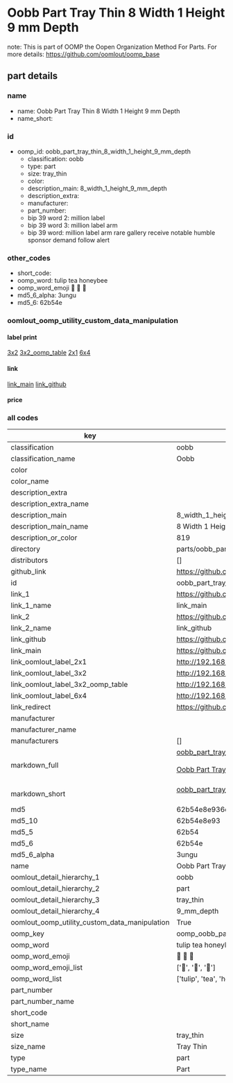# Oobb Part Tray Thin 8 Width 1 Height 9 mm Depth  

note: This is part of OOMP the Oopen Organization Method For Parts. For more details: https://github.com/oomlout/oomp_base

##  part details
  







### name
* name: Oobb Part Tray Thin 8 Width 1 Height 9 mm Depth
* name_short: 
### id
* oomp_id: oobb_part_tray_thin_8_width_1_height_9_mm_depth
  * classification: oobb
  * type: part
  * size: tray_thin
  * color: 
  * description_main: 8_width_1_height_9_mm_depth
  * description_extra: 
  * manufacturer: 
  * part_number: 
  * bip 39 word 2: million label
  * bip 39 word 3: million label arm
  * bip 39 word: million label arm rare gallery receive notable humble sponsor demand follow alert

### other_codes
* short_code: 
* oomp_word: tulip tea honeybee
* oomp_word_emoji :tulip: :tea: :honeybee:
* md5_6_alpha: 3ungu
* md5_6: 62b54e






### oomlout_oomp_utility_custom_data_manipulation
#### label print
[3x2](http://192.168.1.245:1112/?label=oomp%203ungu)
[3x2_oomp_table](http://192.168.1.108:1112/?label=oomp%203ungu)
[2x1](http://192.168.1.242:1112/?label=oomp%203ungu)
[6x4](http://192.168.1.55:1112/?label=oomp%203ungu)    

#### link

[link_main](https://github.com/oomlout/oomlout_oomp_version_1_messy/tree/main/parts/oobb_part_tray_thin_8_width_1_height_9_mm_depth) [link_github](https://github.com/oomlout/oomlout_oomp_version_1_messy/tree/main/parts/oobb_part_tray_thin_8_width_1_height_9_mm_depth)                             

#### price







### all codes 
| key | value |  
| --- | --- |  
| classification | oobb |  
| classification_name | Oobb |  
| color |  |  
| color_name |  |  
| description_extra |  |  
| description_extra_name |  |  
| description_main | 8_width_1_height_9_mm_depth |  
| description_main_name | 8 Width 1 Height 9 mm Depth |  
| description_or_color | 819 |  
| directory | parts/oobb_part_tray_thin_8_width_1_height_9_mm_depth |  
| distributors | [] |  
| github_link | https://github.com/oomlout/oomlout_oomp_part_src/tree/main/parts/oobb_part_tray_thin_8_width_1_height_9_mm_depth |  
| id | oobb_part_tray_thin_8_width_1_height_9_mm_depth |  
| link_1 | https://github.com/oomlout/oomlout_oomp_version_1_messy/tree/main/parts/oobb_part_tray_thin_8_width_1_height_9_mm_depth |  
| link_1_name | link_main |  
| link_2 | https://github.com/oomlout/oomlout_oomp_version_1_messy/tree/main/parts/oobb_part_tray_thin_8_width_1_height_9_mm_depth |  
| link_2_name | link_github |  
| link_github | https://github.com/oomlout/oomlout_oomp_version_1_messy/tree/main/parts/oobb_part_tray_thin_8_width_1_height_9_mm_depth |  
| link_main | https://github.com/oomlout/oomlout_oomp_version_1_messy/tree/main/parts/oobb_part_tray_thin_8_width_1_height_9_mm_depth |  
| link_oomlout_label_2x1 | http://192.168.1.242:1112/?label=oomp%203ungu |  
| link_oomlout_label_3x2 | http://192.168.1.245:1112/?label=oomp%203ungu |  
| link_oomlout_label_3x2_oomp_table | http://192.168.1.108:1112/?label=oomp%203ungu |  
| link_oomlout_label_6x4 | http://192.168.1.55:1112/?label=oomp%203ungu |  
| link_redirect | https://github.com/oomlout/oomlout_oomp_version_1_messy/tree/main/parts/oobb_part_tray_thin_8_width_1_height_9_mm_depth |  
| manufacturer |  |  
| manufacturer_name |  |  
| manufacturers | [] |  
| markdown_full | [oobb_part_tray_thin_8_width_1_height_9_mm_depth](none)<br>[](none)<br>[Oobb Part Tray Thin 8 Width 1 Height 9 Mm Depth](none)<br><br> |  
| markdown_short | [oobb_part_tray_thin_8_width_1_height_9_mm_depth](none)<br><br> |  
| md5 | 62b54e8e936ef2d2ce2f8b20175f0c65 |  
| md5_10 | 62b54e8e93 |  
| md5_5 | 62b54 |  
| md5_6 | 62b54e |  
| md5_6_alpha | 3ungu |  
| name | Oobb Part Tray Thin 8 Width 1 Height 9 mm Depth |  
| oomlout_detail_hierarchy_1 | oobb |  
| oomlout_detail_hierarchy_2 | part |  
| oomlout_detail_hierarchy_3 | tray_thin |  
| oomlout_detail_hierarchy_4 | 9_mm_depth |  
| oomlout_oomp_utility_custom_data_manipulation | True |  
| oomp_key | oomp_oobb_part_tray_thin_8_width_1_height_9_mm_depth |  
| oomp_word | tulip tea honeybee |  
| oomp_word_emoji | :tulip: :tea: :honeybee: |  
| oomp_word_emoji_list | [':tulip:', ':tea:', ':honeybee:'] |  
| oomp_word_list | ['tulip', 'tea', 'honeybee'] |  
| part_number |  |  
| part_number_name |  |  
| short_code |  |  
| short_name |  |  
| size | tray_thin |  
| size_name | Tray Thin |  
| type | part |  
| type_name | Part |  
